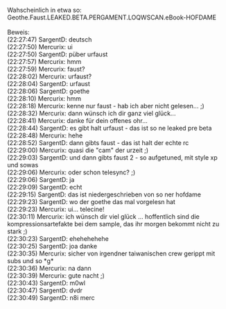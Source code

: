 <html><body><p>Wahscheinlich in etwa so:<br>
Geothe.Faust.LEAKED.BETA.PERGAMENT.LOQWSCAN.eBook-HOFDAME<br>
<br>
Beweis:<br>
(22:27:47) SargentD: deutsch<br>
(22:27:50) Mercurix: ui<br>
(22:27:50) SargentD: püber urfaust<br>
(22:27:57) Mercurix: hmm<br>
(22:27:59) Mercurix: faust?<br>
(22:28:02) Mercurix: urfaust?<br>
(22:28:04) SargentD: urfaust<br>
(22:28:06) SargentD: goethe<br>
(22:28:10) Mercurix: hmm<br>
(22:28:18) Mercurix: kenne nur faust - hab ich aber nicht gelesen... ;)<br>
(22:28:32) Mercurix: dann wünsch ich dir ganz viel glück...<br>
(22:28:41) Mercurix: danke für dein offenes ohr...<br>
(22:28:44) SargentD: es gibt halt urfaust - das ist so ne leaked pre beta<br>
(22:28:48) Mercurix: hehe<br>
(22:28:52) SargentD: dann gibts faust - das ist halt der echte rc<br>
(22:29:00) Mercurix: quasi die "cam" der urzeit ;)<br>
(22:29:03) SargentD: und dann gibts faust 2 - so aufgetuned, mit style xp und sowas<br>
(22:29:06) Mercurix: oder schon telesync? ;)<br>
(22:29:06) SargentD: ja<br>
(22:29:09) SargentD: echt<br>
(22:29:15) SargentD: das ist niedergeschrieben von so ner hofdame<br>
(22:29:23) SargentD: wo der goethe das mal vorgelesn hat<br>
(22:29:23) Mercurix: ui... telecine!<br>
(22:30:11) Mercurix: ich wünsch dir viel glück ... hoffentlich sind die kompressionsartefakte bei dem sample, das ihr morgen bekommt nicht zu stark ;)<br>
(22:30:23) SargentD: ehehehehehe<br>
(22:30:25) SargentD: joa danke<br>
(22:30:35) Mercurix: sicher von irgendner taiwanischen crew gerippt mit subs und so *g*<br>
(22:30:36) Mercurix: na dann<br>
(22:30:39) Mercurix: gute nacht ;)<br>
(22:30:43) SargentD: m0wl<br>
(22:30:47) SargentD: dvdr<br>
(22:30:49) SargentD: n8i merc</p></body></html>